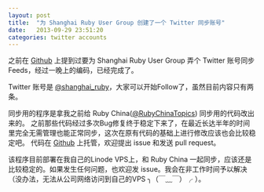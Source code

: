 ```yaml
---
layout: post
title:  "为 Shanghai Ruby User Group 创建了一个 Twitter 同步账号"
date:   2013-09-29 23:51:20
categories: twitter accounts
---
```


之前在 [Github](https://github.com/shruby/shruby.github.io/issues/27) 上提到过要为 Shanghai Ruby User Group 弄个 Twitter 账号同步Feeds，经过一晚上的编码，已经完成了。

Twitter 账号是 [@shanghai_ruby](https://twitter.com/shanghai_ruby)，大家可以开始Follow了，虽然目前内容只有两条。

同步用的程序是拿我之前给 Ruby China([@RubyChinaTopics](https://twitter.com/RubyChinaTopics)) 同步用的代码改出来的。
之前那些代码经过多次Bug修复终于稳定下来了，在最近长达半年的时间里完全无需管理也能正常同步，这次在原有代码的基础上进行修改应该也会比较稳定吧。
代码在 [Github](https://github.com/bachue/lightweight-feed-twitter-notifier) 上托管，欢迎提出 issue 和发送 pull request。

该程序目前部署在我自己的Linode VPS上，和 Ruby China 一起同步，应该还是比较稳定的。如果发生任何问题，也欢迎发 issue。我会在非工作时间予以解决（没办法，无法从公司网络访问到自己的VPS ╮（￣﹏￣）╭ ）。
